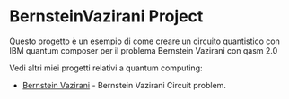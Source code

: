 # BernsteinVazirani Project

Questo progetto è un esempio di come creare un circuito quantistico con IBM quantum composer per il problema Bernstein Vazirani con qasm 2.0


Vedi altri miei progetti relativi a quantum computing:
- [Bernstein Vazirani](https://Baddy2002.github.io/BernsteinVaziraniCircuit) - Bernstein Vazirani Circuit problem.
